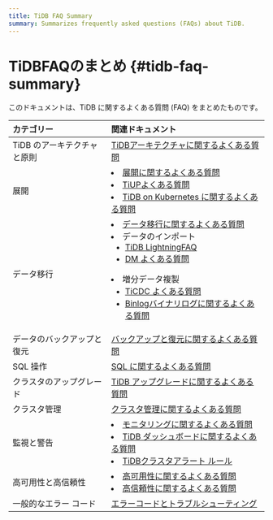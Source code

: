 ```yaml
---
title: TiDB FAQ Summary
summary: Summarizes frequently asked questions (FAQs) about TiDB.
---
```


# TiDBFAQのまとめ {#tidb-faq-summary}

このドキュメントは、TiDB に関するよくある質問 (FAQ) をまとめたものです。

| カテゴリー            | 関連ドキュメント                                                                                                                                                                                                                                                                                                                         |
| :--------------- | :------------------------------------------------------------------------------------------------------------------------------------------------------------------------------------------------------------------------------------------------------------------------------------------------------------------------------- |
| TiDB のアーキテクチャと原則 | [TiDBアーキテクチャに関するよくある質問](/faq/tidb-faq.md)                                                                                                                                                                                                                                                                                        |
| 展開               | <li>[展開に関するよくある質問](/faq/deploy-and-maintain-faq.md)</li><li> [TiUPよくある質問](/tiup/tiup-faq.md)</li><li> [TiDB on Kubernetes に関するよくある質問](https://docs.pingcap.com/tidb-in-kubernetes/stable/faq)</li>                                                                                                                               |
| データ移行            | <li>[データ移行に関するよくある質問](/faq/migration-tidb-faq.md)</li><li>データのインポート<ul><li>[TiDB LightningFAQ](/tidb-lightning/tidb-lightning-faq.md)</li><li> [DM よくある質問](/dm/dm-faq.md)</li></ul></li><li>増分データ複製<ul><li>[TiCDC よくある質問](/ticdc/ticdc-faq.md)</li><li> [Binlogバイナリログに関するよくある質問](/tidb-binlog/tidb-binlog-faq.md)</li></ul></li> |
| データのバックアップと復元    | [バックアップと復元に関するよくある質問](/faq/backup-and-restore-faq.md)                                                                                                                                                                                                                                                                            |
| SQL 操作           | [SQL に関するよくある質問](/faq/sql-faq.md)                                                                                                                                                                                                                                                                                                |
| クラスタのアップグレード     | [TiDB アップグレードに関するよくある質問](/faq/upgrade-faq.md)                                                                                                                                                                                                                                                                                    |
| クラスタ管理           | [クラスタ管理に関するよくある質問](/faq/manage-cluster-faq.md)                                                                                                                                                                                                                                                                                   |
| 監視と警告            | <li>[モニタリングに関するよくある質問](/faq/monitor-faq.md)</li><li> [TiDB ダッシュボードに関するよくある質問](/dashboard/dashboard-faq.md)</li><li> [TiDBクラスタアラート ルール](/alert-rules.md)</li>                                                                                                                                                                     |
| 高可用性と高信頼性        | <li>[高可用性に関するよくある質問](/faq/high-availability-faq.md)</li><li> [高信頼性に関するよくある質問](/faq/high-reliability-faq.md)</li>                                                                                                                                                                                                                 |
| 一般的なエラー コード      | [エラーコードとトラブルシューティング](/error-codes.md)                                                                                                                                                                                                                                                                                            |
